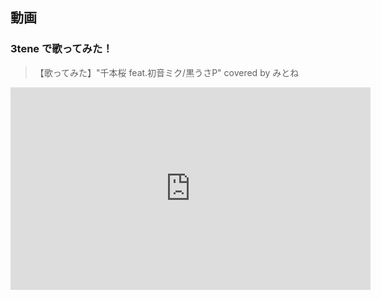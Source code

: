 ## 動画

### 3tene で歌ってみた！

>【歌ってみた】"千本桜 feat.初音ミク/黒うさP" covered by みとね

<iframe src="https://www.youtube.com/embed/hPTWqGuKo6c" frameborder="0" allow="autoplay; encrypted-media" allowfullscreen="allowfullscreen" width="576" height="324" />


### ダンスモーションとエフェクトで作って見た！

<iframe src="https://www.youtube.com/embed/D4K3sPIMBbs" frameborder="0" allow="autoplay; encrypted-media" allowfullscreen="allowfullscreen" width="576" height="324" />

### 3teneSTUIO リリース

<iframe src="https://www.youtube.com/embed/BWm54Ca6a2M" frameborder="0" allow="autoplay; encrypted-media" allowfullscreen="allowfullscreen" width="576" height="324" />

